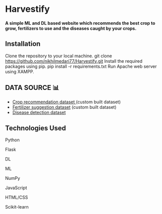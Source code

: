 # Harvestify
#### A simple ML and DL based website which recommends the best crop to grow, fertilizers to use and the diseases caught by your crops.

## Installation
Clone the repository to your local machine.
git clone https://github.com/nikhilmedari77/Harvestify.git
Install the required packages using pip.
pip install -r requirements.txt
Run Apache web server using XAMPP.


## DATA SOURCE 📊
- [Crop recommendation dataset ](https://www.kaggle.com/atharvaingle/crop-recommendation-dataset) (custom built dataset)
- [Fertilizer suggestion dataset](https://github.com/Gladiator07/Harvestify/blob/master/Data-processed/fertilizer.csv) (custom built dataset)
- [Disease detection dataset](https://www.kaggle.com/vipoooool/new-plant-diseases-dataset)

## Technologies Used
Python

Flask

DL

ML

NumPy

JavaScript

HTML/CSS

Scikit-learn
